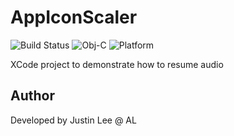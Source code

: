 # AppIconScaler

![Build Status](https://img.shields.io/badge/build-passing-green.svg)
![Obj-C](https://img.shields.io/badge/Obj--C-2.0-blue.svg)
![Platform](https://img.shields.io/badge/platform-iOS-lightgrey.svg)

XCode project to demonstrate how to resume audio

## Author
Developed by Justin Lee @ AL